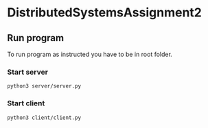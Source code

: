 # DistributedSystemsAssignment2

## Run program

To run program as instructed you have to be in root folder.

### Start server

`python3 server/server.py`

### Start client

`python3 client/client.py`
